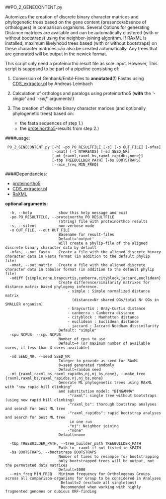 ##PO_2_GENECONTENT.py

Automizes the creation of discrete binary character matrices and phylogenetic trees based on the gene content (presence/absence of orthologues) in comparison organisms. Several Options for generating Distance matrices are available and can be automatically clustered (with or without bootstraps) using the neighbor-joining algorithm. If RAxML is installed, maximum likelyhood trees based (with or without bootstraps) on these character matrices can also be created automatically. Any trees that are generated will be output in the newick format.

This script only need a proteinortho result file as sole input. 
However, This script is supposed to be part of a pipeline consisting of:

1. Conversion of Genbank/Embl-Files to **annotated**(!) Fastas using [CDS_extractor.pl][] by Andreas Leimbach

2. Calculation of orthologs and paralogs using proteinortho5 (**with** the *'-single'* and *'-self'* arguments!)

2. The creation of discrete binary character marices (and optionally phylogenetic trees) based on:
    * the fasta sequences of step 1.)
    * the [proteinortho5][]-results from step 2.)

####usage: 
 
     PO_2_GENECONTENT.py [-h] -po PO_RESULTFILE [-s] [-o OUT_FILE] [-ofas]
                         [-omat] [-t NTHREADS] [-sd SEED_NR]              
                         [-mt {raxml,raxml_bs,raxml_rapidbs,none}]  
                         [-tbp TREEBUILDER_PATH] [-bs BOOTSTRAPS]  
                         [--min_freq MIN_FREQ]  

####Dependancies:

 - [proteinortho5][]
 - [CDS_extractor.pl][]
 - [RaXML][]
 
**optional arguments:**
````
  -h, --help            show this help message and exit
  -po PO_RESULTFILE, --proteinortho PO_RESULTFILE
                        (String) file with proteinortho5 results
  -s, --silent          non-verbose mode
  -o OUT_FILE, --out OUT_FILE
                        Basename for result-files
                        Default='output'
                        Will create a phylip-file of the aligned discrete binary character data by default
  -ofas, --out_fasta    Create a file with the aligned discrete binary character data in Fasta format (in addition to the default phylip file)
  -omat, --out_matrix   Create a file with the aligned discrete character data in tabular format (in addition to the default phylip file)
  -odiff {simple,none,braycurtis,canberra,cityblock,jaccard,euclidean}
                        Create difference/similarity matrixes for distance matrix based phylogeny inference.
                        	- simple : Simple normalized distance matrix
                        	  (distance=Nr shared OGs/total Nr OGs in SMALLER organism)
                        	- braycurtis : Bray-Curtis distance
                        	- canberra : Canberra distance
                        	- cityblock : Manhatten distance
                        	- euclidean : Euclidean distance
                        	- jaccard : Jaccard-Needham dissimilarity
                        Default: "simple"
  -cpu NCPUS, --cpu NCPUS
                        Number of cpus to use
                        Default=4 (or maximum number of available cores, if less than 4 cores available)

  -sd SEED_NR, --seed SEED_NR
                        Integer to provide as seed for RAxML
                        0=seed generated randomly
                        Default=random seed
  -mt {raxml,raxml_bs,raxml_rapidbs,nj,nj_bs,none}, --make_tree {raxml,raxml_bs,raxml_rapidbs,nj,nj_bs,none}
                        Generate ML phylogenetic trees using RAxML with "new rapid hill climbing"
                        and substitution model: "BINGAMMA"
                        	-"raxml": single tree without bootstraps (using new rapid hill climbing)
                        	-"raxml_bs": thorough bootstrap analyses and search for best ML tree
                        	-"raxml_rapidbs": rapid bootstrap analyses and search for best ML tree
                        	 in one run
                        	-"nj": Neighbor joining
                        	-"none"
                        Default=none

  -tbp TREEBUILDER_PATH, --tree_builder_path TREEBUILDER_PATH
                        Path to  raxml if not listed in $PATH
  -bs BOOTSTRAPS, --bootstraps BOOTSTRAPS
                        Number of times to resample for bootstrapping
                        only bootstrapped trees will be output, not the permutated data matrices
                        Default=1000
  --min_freq MIN_FREQ   Minimum frequency for Orthologeous Groups across all comparison-organisms for Group to be considered in Analyses
                         Default=2 (exclude all singletons)
                         Recommended when working with highly fragmented genomes or dubious ORF-finding
````
[proteinortho5]: https://www.bioinf.uni-leipzig.de/Software/proteinortho/
[CDS_extractor.pl]: https://github.com/aleimba/bac-genomics-scripts.git
[raxml]: http://sco.h-its.org/exelixis/web/software/raxml/index.html


